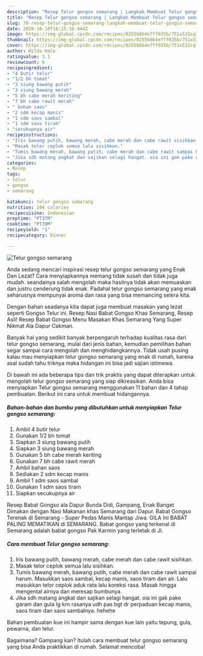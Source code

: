 ```yaml
---
description: "Resep Telur gongso semarang | Langkah Membuat Telur gongso semarang Yang Lezat Sekali"
title: "Resep Telur gongso semarang | Langkah Membuat Telur gongso semarang Yang Lezat Sekali"
slug: 76-resep-telur-gongso-semarang-langkah-membuat-telur-gongso-semarang-yang-lezat-sekali
date: 2020-10-10T16:15:16.444Z
image: https://img-global.cpcdn.com/recipes/0255b8b4e7ff035b/751x532cq70/telur-gongso-semarang-foto-resep-utama.jpg
thumbnail: https://img-global.cpcdn.com/recipes/0255b8b4e7ff035b/751x532cq70/telur-gongso-semarang-foto-resep-utama.jpg
cover: https://img-global.cpcdn.com/recipes/0255b8b4e7ff035b/751x532cq70/telur-gongso-semarang-foto-resep-utama.jpg
author: Hilda Hale
ratingvalue: 3.1
reviewcount: 6
recipeingredient:
- "4 butir telur"
- "1/2 bh tomat"
- "3 siung bawang putih"
- "3 siung bawang merah"
- "5 bh cabe merah keriting"
- "7 bh cabe rawit merah"
- " bahan saos"
- "2 sdm kecap manis"
- "1 sdm saos sambal"
- "1 sdm saos tiram"
- "secukupnya air"
recipeinstructions:
- "Iris bawang putih, bawang merah, cabe merah dan cabe rawit sisihkan."
- "Masak telor ceplok semua lalu sisihkan."
- "Tumis bawang merah, bawang putih, cabe merah dan cabe rawit sampai harum. Masukkan saos sambal, kecap manis, saos tiram dan air. Lalu masukkan telor ceplok aduk rata lalu koreksi rasa. Masak hingga mengental airnya dan meresap bumbunya."
- "Jika sdh matang angkat dan sajikan selagi hangat. oia ini gak pake garam dan gula lg krn rasanya udh pas bgt dr perpaduan kecap manis, saos tiram dan saos sambalnya. hehehe"
categories:
- Resep
tags:
- telur
- gongso
- semarang

katakunci: telur gongso semarang 
nutrition: 104 calories
recipecuisine: Indonesian
preptime: "PT37M"
cooktime: "PT39M"
recipeyield: "1"
recipecategory: Dinner

---
```



![Telur gongso semarang](https://img-global.cpcdn.com/recipes/0255b8b4e7ff035b/751x532cq70/telur-gongso-semarang-foto-resep-utama.jpg)

Anda sedang mencari inspirasi resep telur gongso semarang yang Enak Dan Lezat? Cara menyiapkannya memang tidak susah dan tidak juga mudah. seandainya salah mengolah maka hasilnya tidak akan memuaskan dan justru cenderung tidak enak. Padahal telur gongso semarang yang enak seharusnya mempunyai aroma dan rasa yang bisa memancing selera kita.

Dengan bahan seadanya kita dapat juga membuat masakan yang lezat seperti Gongso Telur ini. Resep Nasi Babat Gongso Khas Semarang, Resep Asli! Resep Babat Gongso Menu Masakan Khas Semarang Yang Super Nikmat Ala Dapur Cakman.

Banyak hal yang sedikit banyak berpengaruh terhadap kualitas rasa dari telur gongso semarang, mulai dari jenis bahan, kemudian pemilihan bahan segar sampai cara mengolah dan menghidangkannya. Tidak usah pusing kalau mau menyiapkan telur gongso semarang yang enak di rumah, karena asal sudah tahu triknya maka hidangan ini bisa jadi sajian istimewa.


Di bawah ini ada beberapa tips dan trik praktis yang dapat diterapkan untuk mengolah telur gongso semarang yang siap dikreasikan. Anda bisa menyiapkan Telur gongso semarang menggunakan 11 bahan dan 4 tahap pembuatan. Berikut ini cara untuk membuat hidangannya.

<!--inarticleads1-->

##### Bahan-bahan dan bumbu yang dibutuhkan untuk menyiapkan Telur gongso semarang:

1. Ambil 4 butir telur
1. Gunakan 1/2 bh tomat
1. Siapkan 3 siung bawang putih
1. Siapkan 3 siung bawang merah
1. Gunakan 5 bh cabe merah keriting
1. Gunakan 7 bh cabe rawit merah
1. Ambil  bahan saos
1. Sediakan 2 sdm kecap manis
1. Ambil 1 sdm saos sambal
1. Gunakan 1 sdm saos tiram
1. Siapkan secukupnya air


Resep Babat Gongso ala Dapur Bunda Didi, Gampang, Enak Banget Dimakan dengan Nasi Makanan khas Semarang dari Dapur. Babat Gongso Terenak di Semarang - Super Pedas Manis Mantap Jiwa. GILA Ini BABAT PALING MEMATIKAN di SEMARANG. Babat gongso yang terkenal di Semarang adalah babat gongso Pak Karmin yang terletak di Jl. 

<!--inarticleads2-->

##### Cara membuat Telur gongso semarang:

1. Iris bawang putih, bawang merah, cabe merah dan cabe rawit sisihkan.
1. Masak telor ceplok semua lalu sisihkan.
1. Tumis bawang merah, bawang putih, cabe merah dan cabe rawit sampai harum. Masukkan saos sambal, kecap manis, saos tiram dan air. Lalu masukkan telor ceplok aduk rata lalu koreksi rasa. Masak hingga mengental airnya dan meresap bumbunya.
1. Jika sdh matang angkat dan sajikan selagi hangat. oia ini gak pake garam dan gula lg krn rasanya udh pas bgt dr perpaduan kecap manis, saos tiram dan saos sambalnya. hehehe


Bahan pembuatan kue ini hampir sama dengan kue lain yaitu tepung, gula, pewarna, dan telur. 

Bagaimana? Gampang kan? Itulah cara membuat telur gongso semarang yang bisa Anda praktikkan di rumah. Selamat mencoba!
